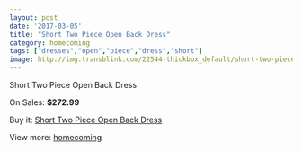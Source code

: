 ```yaml
---
layout: post
date: '2017-03-05'
title: "Short Two Piece Open Back Dress"
category: homecoming
tags: ["dresses","open","piece","dress","short"]
image: http://img.transblink.com/22544-thickbox_default/short-two-piece-open-back-dress.jpg
---
```

Short Two Piece Open Back Dress

On Sales: **$272.99**
<a href="https://www.transblink.com/en/homecoming/7155-short-two-piece-open-back-dress.html"><amp-img layout="responsive" width="600" height="600" src="//img.transblink.com/22544-thickbox_default/short-two-piece-open-back-dress.jpg" alt="Short Two Piece Open Back Dress 0" /></a>
<a href="https://www.transblink.com/en/homecoming/7155-short-two-piece-open-back-dress.html"><amp-img layout="responsive" width="600" height="600" src="//img.transblink.com/22546-thickbox_default/short-two-piece-open-back-dress.jpg" alt="Short Two Piece Open Back Dress 1" /></a>
<a href="https://www.transblink.com/en/homecoming/7155-short-two-piece-open-back-dress.html"><amp-img layout="responsive" width="600" height="600" src="//img.transblink.com/22545-thickbox_default/short-two-piece-open-back-dress.jpg" alt="Short Two Piece Open Back Dress 2" /></a>

Buy it: [Short Two Piece Open Back Dress](https://www.transblink.com/en/homecoming/7155-short-two-piece-open-back-dress.html "Short Two Piece Open Back Dress")

View more: [homecoming](https://www.transblink.com/en/57-homecoming "homecoming")